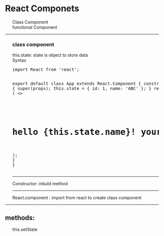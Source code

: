 <h1>React Componets </h1>
<ul type="none">
<li>Class Component</li>
<li>functional Component</li>
</ul>
<hr>
<ul type="none">
<h3>class component</h3>
<li>this.state:
state is object to store data </li>
<li>Syntax</li>
<li>
<pre>
import React from 'react';

export default class App extends React.Component {
constructor(props) {
super(props);
this.state = { id: 1, name: 'ABC' };
}
render() {
return (
<>
<h1>
hello {this.state.name}! your id is: {this.state.id}
</h1>
</>
);
}
}

</pre>
</li>
<hr>
<li>Constructor: inbuld method</li>
<hr>
<li>React.component : import from react to create class component</li>
</ul>
<hr>
<h2>methods:</h2>
<ul type="none">
<li>this.setState</li>
</ul>
